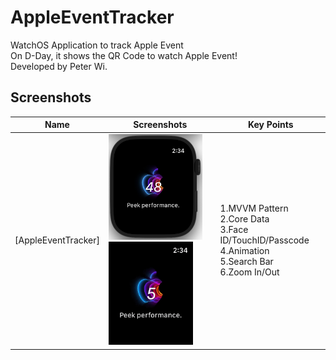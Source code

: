# AppleEventTracker
WatchOS Application to track Apple Event
<br>On D-Day, it shows the QR Code to watch Apple Event!
<br>Developed by Peter Wi.

## Screenshots

|Name|Screenshots|Key Points
|--|--|--|
|[AppleEventTracker]|<img src="ScreenShots/frame_1.png" width="150"/><img src="ScreenShots/record_2.gif" width="135"/>|1.MVVM Pattern<br>2.Core Data<br>3.Face ID/TouchID/Passcode<br>4.Animation<br>5.Search Bar<br>6.Zoom In/Out
